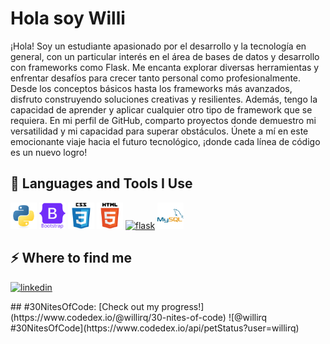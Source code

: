 <h1>Hola soy Willi </h1>
<p>¡Hola! Soy un estudiante apasionado por el desarrollo y la tecnología en general, con un particular interés en el área de bases de datos y desarrollo con frameworks como Flask. Me encanta explorar diversas herramientas y enfrentar desafíos para crecer tanto personal como profesionalmente. Desde los conceptos básicos hasta los frameworks más avanzados, disfruto construyendo soluciones creativas y resilientes. Además, tengo la capacidad de aprender y aplicar cualquier otro tipo de framework que se requiera. En mi perfil de GitHub, comparto proyectos donde demuestro mi versatilidad y mi capacidad para superar obstáculos. Únete a mí en este emocionante viaje hacia el futuro tecnológico, ¡donde cada línea de código es un nuevo logro!</p>
<h2>🚀 Languages and Tools I Use</h2>
<p><a target="_blank" href="https://raw.githubusercontent.com/devicons/devicon/master/icons/python/python-original.svg" style="display: inline-block;"><img src="https://raw.githubusercontent.com/devicons/devicon/master/icons/python/python-original.svg" alt="python" width="42" height="42" /></a>
<a target="_blank" href="https://raw.githubusercontent.com/devicons/devicon/master/icons/bootstrap/bootstrap-plain-wordmark.svg" style="display: inline-block;"><img src="https://raw.githubusercontent.com/devicons/devicon/master/icons/bootstrap/bootstrap-plain-wordmark.svg" alt="bootstrap" width="42" height="42" /></a>
<a target="_blank" href="https://raw.githubusercontent.com/devicons/devicon/master/icons/css3/css3-original-wordmark.svg" style="display: inline-block;"><img src="https://raw.githubusercontent.com/devicons/devicon/master/icons/css3/css3-original-wordmark.svg" alt="css3" width="42" height="42" /></a>
<a target="_blank" href="https://raw.githubusercontent.com/devicons/devicon/master/icons/html5/html5-original-wordmark.svg" style="display: inline-block;"><img src="https://raw.githubusercontent.com/devicons/devicon/master/icons/html5/html5-original-wordmark.svg" alt="html5" width="42" height="42" /></a>
<a target="_blank" href="https://www.vectorlogo.zone/logos/pocoo_flask/pocoo_flask-icon.svg" style="display: inline-block;"><img src="https://www.vectorlogo.zone/logos/pocoo_flask/pocoo_flask-icon.svg" alt="flask" width="42" height="42" /></a>
<a target="_blank" href="https://raw.githubusercontent.com/devicons/devicon/master/icons/mysql/mysql-original-wordmark.svg" style="display: inline-block;"><img src="https://raw.githubusercontent.com/devicons/devicon/master/icons/mysql/mysql-original-wordmark.svg" alt="mysql" width="42" height="42" /></a></p>
<h2>⚡️ Where to find me</h2>
<p><a target="_blank" href="https://www.linkedin.com/in//willi-roquel-b4112626a" style="display: inline-block;"><img src="https://img.shields.io/badge/linkedin-logo?style=for-the-badge&logo=linkedin&logoColor=white&color=%230a77b6" alt="linkedin" /></a></p>
## #30NitesOfCode:
  [Check out my progress!](https://www.codedex.io/@willirq/30-nites-of-code)  
  ![@willirq #30NitesOfCode](https://www.codedex.io/api/petStatus?user=willirq)
